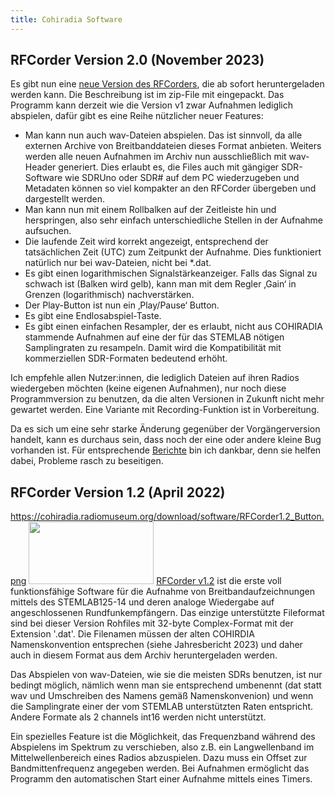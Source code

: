 ```yaml
---
title: Cohiradia Software
---
```

## RFCorder Version 2.0 (November 2023)
Es gibt nun eine [neue Version des RFCorders](https://cohiradia.radiomuseum.org/download/software/RFCorder_v2_0.zip), die ab sofort heruntergeladen werden kann. Die Beschreibung ist im zip-File mit eingepackt. Das Programm kann derzeit wie die Version v1 zwar Aufnahmen lediglich abspielen, dafür gibt es eine Reihe nützlicher neuer Features:

* Man kann nun auch wav-Dateien abspielen. Das ist sinnvoll, da alle externen Archive von Breitbanddateien dieses Format anbieten. Weiters werden alle neuen Aufnahmen im Archiv nun ausschließlich mit wav-Header generiert. Dies erlaubt es, die Files auch mit gängiger SDR-Software wie SDRUno oder SDR# auf dem PC wiederzugeben und Metadaten können so viel kompakter an den RFCorder übergeben und dargestellt werden.
* Man kann nun mit einem Rollbalken auf der Zeitleiste hin und herspringen, also sehr einfach unterschiedliche Stellen in der Aufnahme aufsuchen.
* Die laufende Zeit wird korrekt angezeigt, entsprechend der tatsächlichen Zeit (UTC) zum Zeitpunkt der Aufnahme. Dies funktioniert natürlich nur bei wav-Dateien, nicht bei *.dat.
* Es gibt einen logarithmischen Signalstärkeanzeiger. Falls das Signal zu schwach ist (Balken wird gelb), kann man mit dem Regler ‚Gain‘ in Grenzen (logarithmisch) nachverstärken.
* Der Play-Button ist nun ein ‚Play/Pause‘ Button.
* Es gibt eine Endlosabspiel-Taste.
* Es gibt einen einfachen Resampler, der es erlaubt, nicht aus COHIRADIA stammende Aufnahmen auf eine der für das STEMLAB nötigen Samplingraten zu resampeln. Damit wird die Kompatibilität mit kommerziellen SDR-Formaten bedeutend erhöht.

Ich empfehle allen Nutzer:innen, die lediglich Dateien auf ihren Radios wiedergeben möchten (keine eigenen Aufnahmen), nur noch diese Programmversion zu benutzen, da die alten Versionen in Zukunft nicht mehr gewartet werden. Eine Variante mit Recording-Funktion ist in Vorbereitung.

Da es sich um eine sehr starke Änderung gegenüber der Vorgängerversion handelt, kann es durchaus sein, dass noch der eine oder andere kleine Bug vorhanden ist. Für entsprechende [Berichte](https://www.radiomuseum.org/forum/software_fuer_cohiradia_details_und_problemloesungen.html) bin ich dankbar, denn sie helfen dabei, Probleme rasch zu beseitigen.


## RFCorder Version 1.2 (April 2022)
<!-- comment -->
https://cohiradia.radiomuseum.org/download/software/RFCorder1.2_Button.png
[<img src="https://cohiradia.radiomuseum.org/download/software/RFCorder1.2_Button.png" width="200" height="100" />](https://cohiradia.radiomuseum.org/download/software/RFCorder1.2_Button.png)
[RFCorder v1.2](https://cohiradia.radiomuseum.org/download/software/cohiradia_V1.2.zip) ist die erste voll funktionsfähige Software für die Aufnahme von Breitbandaufzeichnungen mittels des STEMLAB125-14 und deren analoge Wiedergabe auf angeschlossenen Rundfunkempfängern. Das einzige unterstützte Fileformat sind bei dieser Version Rohfiles mit 32-byte Complex-Format mit der Extension '.dat'. Die Filenamen müssen der alten COHIRDIA Namenskonvention entsprechen (siehe Jahresbericht 2023) und daher auch in diesem Format aus dem Archiv heruntergeladen werden.

Das Abspielen von wav-Dateien, wie sie die meisten SDRs benutzen, ist nur bedingt möglich, nämlich wenn man sie entsprechend umbenennt (dat statt wav und Umschreiben des Namens gemäß Namenskonvenion) und wenn die Samplingrate einer der vom STEMLAB unterstützten Raten entspricht. Andere Formate als 2 channels int16 werden nicht unterstützt.

Ein spezielles Feature ist die Möglichkeit, das Frequenzband während des Abspielens im Spektrum zu verschieben, also z.B. ein Langwellenband im Mittelwellenbereich eines Radios abzuspielen. Dazu muss ein Offset zur Bandmittenfrequenz angegeben werden.
Bei Aufnahmen ermöglicht das Programm den automatischen Start einer Aufnahme mittels eines Timers. 


